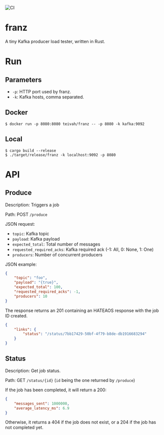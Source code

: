 ![CI](https://github.com/teivah/franz/workflows/CI/badge.svg)

# franz

A tiny Kafka producer load tester, written in Rust.

# Run

## Parameters

* `-p`: HTTP port used by franz.
* `-k`: Kafka hosts, comma separated.

## Docker

```shell script
$ docker run -p 8080:8080 teivah/franz -- -p 8080 -k kafka:9092
```

## Local

```shell script
$ cargo build --release
$ ./target/release/franz -k localhost:9092 -p 8080
```

# API

## Produce

Description: Triggers a job

Path: POST `/produce`

JSON request:
* `topic`: Kafka topic
* `payload`: Kafka payload
* `expected_total`: Total number of messages
* `requested_required_acks`: Kafka required ack (-1: All, 0: None, 1: One)
* `producers`: Number of concurrent producers

JSON example:
```json
{
	"topic": "foo",
	"payload": "{true}",
	"expected_total": 100,
	"requested_required_acks": -1,
	"producers": 10 
}
```

The response returns an 201 containing an HATEAOS response with the job ID created.

```json
{
    "links": {
        "status": "/status/7bb17429-50bf-4f79-b8de-db1916683294"
    }
}
```

## Status

Description: Get job status.

Path: GET `/status/{id}` (`id` being the one returned by `/produce`)

If the job has been completed, it will return a 200:

```json
{
    "messages_sent": 1000000,
    "average_latency_ms": 6.9
}
```

Otherwise, it returns a 404 if the job does not exist, or a 204 if the job has not completed yet.